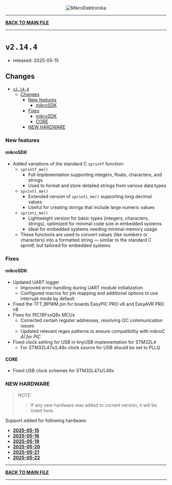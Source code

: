 <p align="center">
  <img src="http://www.mikroe.com/img/designs/beta/logo_small.png?raw=true" alt="MikroElektronika"/>
</p>

---

**[BACK TO MAIN FILE](../../changelog.md)**

---

# `v2.14.4`

+ released: 2025-05-15

## Changes

+ [`v2.14.4`](#v2144)
  + [Changes](#changes)
    + [New features](#new-features)
      + [mikroSDK](#mikrosdk)
    + [Fixes](#fixes)
      + [mikroSDK](#mikrosdk-1)
      + [CORE](#core)
    + [NEW HARDWARE](#new-hardware)

### New features

#### mikroSDK

+ Added variations of the standard C `sprintf` function:
  + `sprintf_me()`
    + Full implementation supporting integers, floats, characters, and strings
    + Used to format and store detailed strings from various data types
  + `sprintl_me()`
    + Extended version of `sprinti_me()` supporting long decimal values
    + Useful for creating strings that include large numeric values
  + `sprinti_me()`
    + Lightweight version for basic types (integers, characters, strings), optimized for minimal code size in embedded systems
    + Ideal for embedded systems needing minimal memory usage
  + These functions are used to convert values (like numbers or characters) into a formatted string — similar to the standard
    C sprintf, but tailored for embedded systems

### Fixes

#### mikroSDK

+ Updated UART logger
  + Improved error handling during UART module initialization
  + Configured macros for pin mapping and additional options to use interrupt mode by default
+ Fixed the TFT_BPWM pin for boards EasyPIC PRO v8 and EasyAVR PRO v8
+ Fixes for PIC18FxxQ8x MCUs
  + Corrected certain register addresses, resolving I2C communication issues
  + Updated relevant regex patterns to ensure compatibility with *mikroC AI for PIC*
+ Fixed clock setting for USB in tinyUSB implementation for STM32L4
    + For STM32L47x/L48x clock source for USB should be set to PLLQ

#### CORE

+ Fixed USB clock schemes for STM32L47x/L48x

### NEW HARDWARE

> NOTE:
>> If any new hardware was added to current version, it will be listed here.

Support added for following hardware:

+ **[2025-05-15](./new_hw/2025-05-15.md)**
+ **[2025-05-16](./new_hw/2025-05-16.md)**
+ **[2025-05-19](./new_hw/2025-05-19.md)**
+ **[2025-05-20](./new_hw/2025-05-20.md)**
+ **[2025-05-21](./new_hw/2025-05-21.md)**
+ **[2025-05-22](./new_hw/2025-05-22.md)**

---

**[BACK TO MAIN FILE](../../changelog.md)**

---

